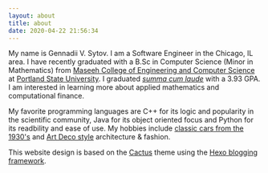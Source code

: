 ```yaml
---
layout: about
title: about
date: 2020-04-22 21:56:34
---
```

My name is Gennadii V. Sytov. I am a Software Engineer in the Chicago, IL area. I have recently graduated with a B.Sc in Computer Science (Minor in Mathematics) from [ Maseeh College of Engineering and Computer Science](https://www.pdx.edu/cecs/home) at [Portland State University](https://www.pdx.edu/). I graduated [*summa cum laude*](https://www.pdx.edu/commencement/order-cap-gown-regalia) with a 3.93 GPA. I am interested in learning more about applied mathematics and computational finance.

My favorite programming languages are C++ for its logic and popularity in the scientific community, Java for its object oriented focus and Python for its readbility and ease of use. My hobbies include [classic cars from the 1930's](https://digitalcollections.detroitpubliclibrary.org/islandora/object/islandora%3A153397) and [Art Deco style](https://en.wikipedia.org/wiki/Art_Deco) architecture & fashion.

This website design is based on the [Cactus](https://probberechts.github.io/hexo-theme-cactus/) theme using the [Hexo blogging framework](https://hexo.io/).
